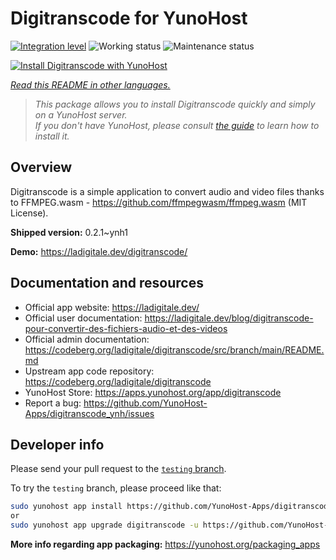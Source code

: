 <!--
N.B.: This README was automatically generated by <https://github.com/YunoHost/apps/tree/master/tools/readme_generator>
It shall NOT be edited by hand.
-->

# Digitranscode for YunoHost

[![Integration level](https://apps.yunohost.org/badge/integration/digitranscode)](https://ci-apps.yunohost.org/ci/apps/digitranscode/)
![Working status](https://apps.yunohost.org/badge/state/digitranscode)
![Maintenance status](https://apps.yunohost.org/badge/maintained/digitranscode)

[![Install Digitranscode with YunoHost](https://install-app.yunohost.org/install-with-yunohost.svg)](https://install-app.yunohost.org/?app=digitranscode)

*[Read this README in other languages.](./ALL_README.md)*

> *This package allows you to install Digitranscode quickly and simply on a YunoHost server.*  
> *If you don't have YunoHost, please consult [the guide](https://yunohost.org/install) to learn how to install it.*

## Overview

Digitranscode is a simple application to convert audio and video files thanks to FFMPEG.wasm - https://github.com/ffmpegwasm/ffmpeg.wasm (MIT License).


**Shipped version:** 0.2.1~ynh1

**Demo:** <https://ladigitale.dev/digitranscode/>
## Documentation and resources

- Official app website: <https://ladigitale.dev/>
- Official user documentation: <https://ladigitale.dev/blog/digitranscode-pour-convertir-des-fichiers-audio-et-des-videos>
- Official admin documentation: <https://codeberg.org/ladigitale/digitranscode/src/branch/main/README.md>
- Upstream app code repository: <https://codeberg.org/ladigitale/digitranscode>
- YunoHost Store: <https://apps.yunohost.org/app/digitranscode>
- Report a bug: <https://github.com/YunoHost-Apps/digitranscode_ynh/issues>

## Developer info

Please send your pull request to the [`testing` branch](https://github.com/YunoHost-Apps/digitranscode_ynh/tree/testing).

To try the `testing` branch, please proceed like that:

```bash
sudo yunohost app install https://github.com/YunoHost-Apps/digitranscode_ynh/tree/testing --debug
or
sudo yunohost app upgrade digitranscode -u https://github.com/YunoHost-Apps/digitranscode_ynh/tree/testing --debug
```

**More info regarding app packaging:** <https://yunohost.org/packaging_apps>
